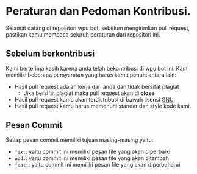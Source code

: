 # Peraturan dan Pedoman Kontribusi.

Selamat datang di repositori wpu bot, sebelum mengirimkan pull request, pastikan kamu membaca seluruh peraturan dari repositori ini.

## Sebelum berkontribusi

Kami berterima kasih karena anda telah bekontribusi di wpu bot ini. 
Kami memiliki beberapa persyaratan yang harus kamu penuhi antara lain:
- Hasil pull request adalah kerja dari anda dan tidak bersifat plagiat
  - Jika bersifat plagiat maka pull request akan di **close**
- Hasil pull request kamu akan terdistribusi di bawah lisensi [GNU](https://github.com/bellshade/wpu_bot/blob/main/LICENSE)
- Hasil pull request kamu harus memenuhi standar dan style kode kami.

## Pesan Commit
Setiap pesan commit memiliki tujuan masing-masing yaitu:

- ``fix:``: yaitu commit ini memiliki pesan file yang akan diperbaiki
- ``add:``: yaitu commit ini memiliki pesan file yang akan ditambah
- ``feat:``: yaitu commit ini memiliki pesan file yang akan diperbaharui

